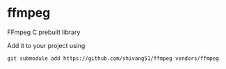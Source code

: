 # ffmpeg
FFmpeg C prebuilt library

Add it to your project using

```git submodule add https://github.com/shivang51/ffmpeg vendors/ffmpeg```
